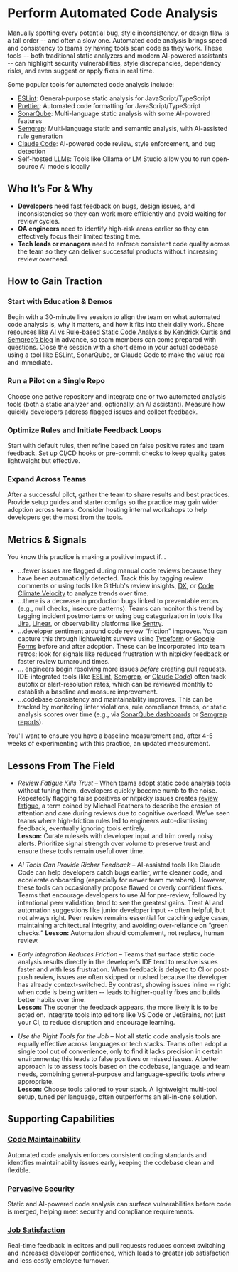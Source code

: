# Perform Automated Code Analysis

Manually spotting every potential bug, style inconsistency, or design flaw is a tall order -- and often a slow one. Automated code analysis brings speed and consistency to teams by having tools scan code as they work. These tools -- both traditional static analyzers and modern AI-powered assistants -- can highlight security vulnerabilities, style discrepancies, dependency risks, and even suggest or apply fixes in real time.

Some popular tools for automated code analysis include:
- [ESLint](https://eslint.org/docs/latest/use/getting-started): General-purpose static analysis for JavaScript/TypeScript
- [Prettier](https://prettier.io/docs/integrating-with-linters): Automated code formatting for JavaScript/TypeScript
- [SonarQube](https://www.sonarsource.com/sem/products/sonarqube/downloads/): Multi-language static analysis with some AI-powered features
- [Semgrep](https://github.com/semgrep/semgrep): Multi-language static and semantic analysis, with AI-assisted rule generation
- [Claude Code](https://www.anthropic.com/claude): AI-powered code review, style enforcement, and bug detection
- Self-hosted LLMs: Tools like Ollama or LM Studio allow you to run open-source AI models locally

## Who It’s For & Why

- **Developers** need fast feedback on bugs, design issues, and inconsistencies so they can work more efficiently and avoid waiting for review cycles.
- **QA engineers** need to identify high-risk areas earlier so they can effectively focus their limited testing time.
- **Tech leads or managers** need to enforce consistent code quality across the team so they can deliver successful products without increasing review overhead. 

## How to Gain Traction

### Start with Education & Demos 

Begin with a 30-minute live session to align the team on what automated code analysis is, why it matters, and how it fits into their daily work. Share resources like [AI vs Rule-based Static Code Analysis by Kendrick Curtis](https://www.youtube.com/watch?v=hkd5uk7J-qo) and [Semgrep’s blog](https://semgrep.dev/blog/2025/fix-what-matters-faster-how-semgrep-and-sysdig-are-unifying-security-from-code-to-runtime/) in advance, so team members can come prepared with questions. Close the session with a short demo in your actual codebase using a tool like ESLint, SonarQube, or Claude Code to make the value real and immediate.

### Run a Pilot on a Single Repo

Choose one active repository and integrate one or two automated analysis tools (both a static analyzer and, optionally, an AI assistant). Measure how quickly developers address flagged issues and collect feedback.

### Optimize Rules and Initiate Feedback Loops

Start with default rules, then refine based on false positive rates and team feedback. Set up CI/CD hooks or pre-commit checks to keep quality gates lightweight but effective.

### Expand Across Teams

After a successful pilot, gather the team to share results and best practices. Provide setup guides and starter configs so the practice may gain wider adoption across teams. Consider hosting internal workshops to help developers get the most from the tools.

## Metrics & Signals

You know this practice is making a positive impact if...

- ...fewer issues are flagged during manual code reviews because they have been automatically detected. Track this by tagging review comments or using tools like GitHub's review insights, [DX](https://getdx.com/platform/data-lake/), or [Code Climate Velocity](https://docs.velocity.codeclimate.com/en/) to analyze trends over time.
- ...there is a decrease in production bugs linked to preventable errors (e.g., null checks, insecure patterns). Teams can monitor this trend by tagging incident postmortems or using bug categorization in tools like [Jira](https://support.atlassian.com/jira-cloud-administration/docs/what-are-issue-types/), [Linear](https://linear.app/docs/labels), or observability platforms like [Sentry](https://docs.sentry.io/product/issues/).
- ...developer sentiment around code review “friction” improves. You can capture this through lightweight surveys using [Typeform](https://www.typeform.com/) or [Google Forms](https://www.google.com/forms/about/) before and after adoption. These can be incorporated into team retros; look for signals like reduced frustration with nitpicky feedback or faster review turnaround times.
- ... engineers begin resolving more issues _before_ creating pull requests. IDE-integrated tools (like [ESLint](https://eslint.org/docs/latest/use/), [Semgrep](https://semgrep.dev/docs/extensions/overview#official-ide-extensions), or [Claude Code](https://claude.ai/)) often track autofix or alert-resolution rates, which can be reviewed monthly to establish a baseline and measure improvement.
- ...codebase consistency and maintainability improves. This can be tracked by monitoring linter violations, rule compliance trends, or static analysis scores over time (e.g., via [SonarQube dashboards](https://docs.sonarsource.com/sonarqube-server/10.6/user-guide/code-metrics/introduction/) or [Semgrep reports](https://semgrep.dev/docs/semgrep-ci/overview/)).


You'll want to ensure you have a baseline measurement and, after 4-5 weeks of experimenting with this practice, an updated measurement.


## Lessons From The Field

- *Review Fatigue Kills Trust* – When teams adopt static code analysis tools without tuning them, developers quickly become numb to the noise. Repeatedly flagging false positives or nitpicky issues creates [review fatigue](https://medium.com/@sageniuz/where-ai-meets-code-techniques-and-best-practices-from-michael-feathers-a-summary-312ef91b6472), a term coined by Michael Feathers to describe the erosion of attention and care during reviews due to cognitive overload. We’ve seen teams where high-friction rules led to engineers auto-dismissing feedback, eventually ignoring tools entirely.  
**Lesson:** Curate rulesets with developer input and trim overly noisy alerts. Prioritize signal strength over volume to preserve trust and ensure these tools remain useful over time.

- *AI Tools Can Provide Richer Feedback* – AI-assisted tools like Claude Code can help developers catch bugs earlier, write cleaner code, and accelerate onboarding (especially for newer team members). However, these tools can occasionally propose flawed or overly confident fixes. Teams that encourage developers to use AI for pre-review, followed by intentional peer validation, tend to see the greatest gains. Treat AI and automation suggestions like junior developer input -- often helpful, but not always right. Peer review remains essential for catching edge cases, maintaining architectural integrity, and avoiding over-reliance on “green checks.”
**Lesson:** Automation should complement, not replace, human review. 

- *Early Integration Reduces Friction* – Teams that surface static code analysis results directly in the developer’s IDE tend to resolve issues faster and with less frustration. When feedback is delayed to CI or post-push review, issues are often skipped or rushed because the developer has already context-switched. By contrast, showing issues inline -- right when code is being written -- leads to higher-quality fixes and builds better habits over time.  
**Lesson:** The sooner the feedback appears, the more likely it is to be acted on. Integrate tools into editors like VS Code or JetBrains, not just your CI, to reduce disruption and encourage learning.

- *Use the Right Tools for the Job* – Not all static code analysis tools are equally effective across languages or tech stacks. Teams often adopt a single tool out of convenience, only to find it lacks precision in certain environments; this leads to false positives or missed issues. A better approach is to assess tools based on the codebase, language, and team needs, combining general-purpose and language-specific tools where appropriate.  
**Lesson:** Choose tools tailored to your stack. A lightweight multi-tool setup, tuned per language, often outperforms an all-in-one solution.

## Supporting Capabilities

### [Code Maintainability](/capabilities/code-maintainability.md)

Automated code analysis enforces consistent coding standards and identifies maintainability issues early, keeping the codebase clean and flexible.

### [Pervasive Security](/capabilities/pervasive-security.md)

Static and AI-powered code analysis can surface vulnerabilities before code is merged, helping meet security and compliance requirements.

### [Job Satisfaction](/capabilities/job-satisfaction.md)

Real-time feedback in editors and pull requests reduces context switching and increases developer confidence, which leads to greater job satisfaction and less costly employee turnover.


